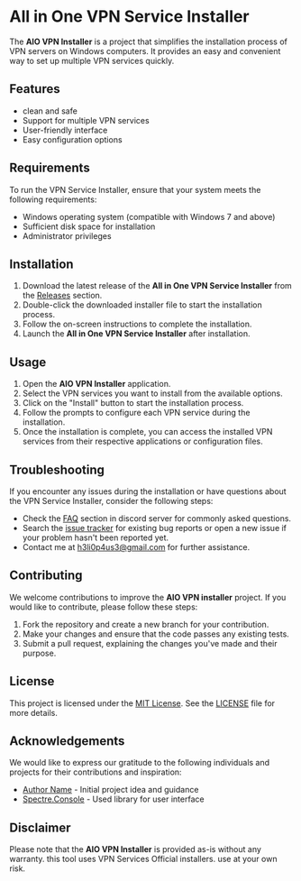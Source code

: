# All in One VPN Service Installer

The **AIO VPN Installer** is a project that simplifies the installation process of VPN servers on Windows computers. It provides an easy and convenient way to set up multiple VPN services quickly.

## Features

- clean and safe
- Support for multiple VPN services
- User-friendly interface
- Easy configuration options

## Requirements

To run the VPN Service Installer, ensure that your system meets the following requirements:

- Windows operating system (compatible with Windows 7 and above)
- Sufficient disk space for installation
- Administrator privileges

## Installation

1. Download the latest release of the **All in One VPN Service Installer** from the [Releases](https://github.com/h3li0p4us3/AIO_VPN/releases) section.
2. Double-click the downloaded installer file to start the installation process.
3. Follow the on-screen instructions to complete the installation.
4. Launch the **All in One VPN Service Installer** after installation.

## Usage

1. Open the **AIO VPN Installer** application.
2. Select the VPN services you want to install from the available options.
3. Click on the "Install" button to start the installation process.
4. Follow the prompts to configure each VPN service during the installation.
5. Once the installation is complete, you can access the installed VPN services from their respective applications or configuration files.

## Troubleshooting

If you encounter any issues during the installation or have questions about the VPN Service Installer, consider the following steps:

- Check the [FAQ](https://discord.gg/VrseuAM8de) section in discord server for commonly asked questions.
- Search the [issue tracker](https://github.com/h3li0p4us3/AIO_VPN/issues) for existing bug reports or open a new issue if your problem hasn't been reported yet.
- Contact me at h3li0p4us3@gmail.com for further assistance.

## Contributing

We welcome contributions to improve the **AIO VPN installer** project. If you would like to contribute, please follow these steps:

1. Fork the repository and create a new branch for your contribution.
2. Make your changes and ensure that the code passes any existing tests.
3. Submit a pull request, explaining the changes you've made and their purpose.

## License

This project is licensed under the [MIT License](https://tlo.mit.edu/learn-about-intellectual-property/software-and-open-source-licensing/open-source-licensing). See the [LICENSE](https://github.com/h3li0p4us3/AIO_VPN/blob/main/LICENSE) file for more details.

## Acknowledgements

We would like to express our gratitude to the following individuals and projects for their contributions and inspiration:

- [Author Name](https://h3li0p4us3.github.io) - Initial project idea and guidance
- [Spectre.Console](https://github.com/spectreconsole/spectre.console/) - Used library for user interface

## Disclaimer

Please note that the **AIO VPN Installer** is provided as-is without any warranty. this tool uses VPN Services Official installers. use at your own risk.

